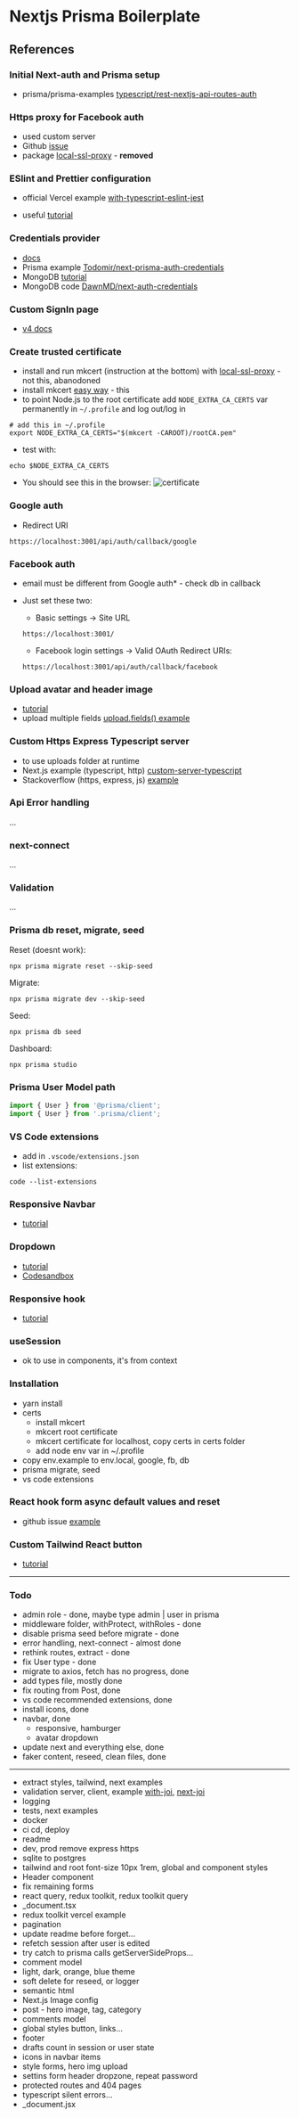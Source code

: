 # Nextjs Prisma Boilerplate

## References

### Initial Next-auth and Prisma setup

- prisma/prisma-examples [typescript/rest-nextjs-api-routes-auth](https://github.com/prisma/prisma-examples/tree/latest/typescript/rest-nextjs-api-routes-auth)

### Https proxy for Facebook auth

- used custom server
- Github [issue](https://github.com/vercel/next.js/discussions/10935)
- package [local-ssl-proxy](https://www.npmjs.com/package/local-ssl-proxy) - **removed**

### ESlint and Prettier configuration

- official Vercel example [with-typescript-eslint-jest](https://github.com/vercel/next.js/tree/canary/examples/with-typescript-eslint-jest)

- useful [tutorial](https://paulintrognon.fr/blog/typescript-prettier-eslint-next-js)

### Credentials provider

- [docs](https://next-auth.js.org/providers/credentials)
- Prisma example [Todomir/next-prisma-auth-credentials](https://github.com/Todomir/next-prisma-auth-credentials)
- MongoDB [tutorial](https://dev.to/dawnind/authentication-with-credentials-using-next-auth-and-mongodb-part-1-m38)
- MongoDB code [DawnMD/next-auth-credentials](https://github.com/DawnMD/next-auth-credentials)

### Custom SignIn page

- [v4 docs](https://next-auth.js.org/configuration/pages)

### Create trusted certificate

- install and run mkcert (instruction at the bottom) with [local-ssl-proxy](https://github.com/cameronhunter/local-ssl-proxy/) - not this, abanodoned
- install mkcert [easy way](https://www.howtoforge.com/how-to-create-locally-trusted-ssl-certificates-with-mkcert-on-ubuntu/) - this
- to point Node.js to the root certificate add `NODE_EXTRA_CA_CERTS` var permanently in `~/.profile` and log out/log in

```
# add this in ~/.profile
export NODE_EXTRA_CA_CERTS="$(mkcert -CAROOT)/rootCA.pem"
```

- test with:

```
echo $NODE_EXTRA_CA_CERTS
```

- You should see this in the browser:
  ![certificate](/notes/certificate.png)

### Google auth

- Redirect URI

```
https://localhost:3001/api/auth/callback/google
```

### Facebook auth

- email must be different from Google auth\* - check db in callback
- Just set these two:

  - Basic settings -> Site URL

  ```
  https://localhost:3001/
  ```

  - Facebook login settings -> Valid OAuth Redirect URIs:

  ```
  https://localhost:3001/api/auth/callback/facebook
  ```

### Upload avatar and header image

- [tutorial](https://betterprogramming.pub/upload-files-to-next-js-with-api-routes-839ce9f28430)
- upload multiple fields [upload.fields() example](https://stackoverflow.com/questions/36096805/uploading-multiple-files-with-multer-but-from-different-fields)

### Custom Https Express Typescript server

- to use uploads folder at runtime
- Next.js example (typescript, http) [custom-server-typescript](https://github.com/vercel/next.js/tree/canary/examples/custom-server-typescript)
- Stackoverflow (https, express, js) [example](https://stackoverflow.com/questions/55304101/https-on-localhost-using-nextjs-express)

### Api Error handling

...

### next-connect

...

### Validation

...

### Prisma db reset, migrate, seed

Reset (doesnt work):

```
npx prisma migrate reset --skip-seed

```

Migrate:

```
npx prisma migrate dev --skip-seed

```

Seed:

```
npx prisma db seed

```

Dashboard:

```
npx prisma studio

```

### Prisma User Model path

```typescript
import { User } from '@prisma/client';
import { User } from '.prisma/client';
```

### VS Code extensions

- add in `.vscode/extensions.json`
- list extensions:

```
code --list-extensions
```

### Responsive Navbar

- [tutorial](https://www.notimedad.dev/responsive-navbar-tailwind-react/#Products)

### Dropdown

- [tutorial](https://letsbuildui.dev/articles/building-a-dropdown-menu-component-with-react-hooks)
- [Codesandbox](https://codesandbox.io/s/dropdown-menu-jzldk)

### Responsive hook

- [tutorial](https://blog.logrocket.com/developing-responsive-layouts-with-react-hooks/)

### useSession

- ok to use in components, it's from context

### Installation

- yarn install
- certs
  - install mkcert
  - mkcert root certificate
  - mkcert certificate for localhost, copy certs in certs folder
  - add node env var in ~/.profile
- copy env.example to env.local, google, fb, db
- prisma migrate, seed
- vs code extensions

### React hook form async default values and reset

- github issue [example](https://github.com/react-hook-form/react-hook-form/issues/2492#issuecomment-771578524)

### Custom Tailwind React button

- [tutorial](https://www.luckymedia.dev/blog/creating-a-reusable-button-component-with-react-and-tailwind)

---

### Todo

- admin role - done, maybe type admin | user in prisma
- middleware folder, withProtect, withRoles - done
- disable prisma seed before migrate - done
- error handling, next-connect - almost done
- rethink routes, extract - done
- fix User type - done
- migrate to axios, fetch has no progress, done
- add types file, mostly done
- fix routing from Post, done
- vs code recommended extensions, done
- install icons, done
- navbar, done
  - responsive, hamburger
  - avatar dropdown
- update next and everything else, done
- faker content, reseed, clean files, done

---

- extract styles, tailwind, next examples
- validation server, client, example [with-joi](https://github.com/vercel/next.js/tree/canary/examples/with-joi), [next-joi](https://github.com/codecoolture/next-joi)
- logging
- tests, next examples
- docker
- ci cd, deploy
- readme
- dev, prod remove express https
- sqlite to postgres
- tailwind and root font-size 10px 1rem, global and component styles
- Header component
- fix remaining forms
- react query, redux toolkit, redux toolkit query
- \_document.tsx
- redux toolkit vercel example
- pagination
- update readme before forget...
- refetch session after user is edited
- try catch to prisma calls getServerSideProps...
- comment model
- light, dark, orange, blue theme
- soft delete for reseed, or logger
- semantic html
- Next.js Image config
- post - hero image, tag, category
- comments model
- global styles button, links...
- footer
- drafts count in session or user state
- icons in navbar items
- style forms, hero img upload
- settins form header dropzone, repeat password
- protected routes and 404 pages
- typescript silent errors...
- \_document.jsx
